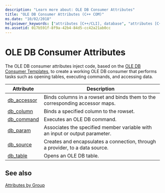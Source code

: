 ```yaml
---
description: "Learn more about: OLE DB Consumer Attributes"
title: "OLE DB Consumer Attributes (C++ COM)"
ms.date: "10/02/2018"
helpviewer_keywords: ["attributes [C++/CLI], database", "attributes [C++/CLI], data access", "databases [C++], attributes", "OLE DB consumers [C++], attributes", "database attributes [C++/CLI]", "attributes [C++/CLI], OLE DB consumer"]
ms.assetid: 017b591f-8f9a-42b4-84d5-cc42a21ab0cc
---
```

# OLE DB Consumer Attributes

The OLE DB consumer attributes inject code, based on the [OLE DB Consumer Templates](../../data/oledb/ole-db-consumer-templates-reference.md), to create a working OLE DB consumer that performs tasks such as opening tables, executing commands, and accessing data.

|Attribute|Description|
|---------------|-----------------|
|[db_accessor](db-accessor.md)|Binds columns in a rowset and binds them to the corresponding accessor maps.|
|[db_column](db-column.md)|Binds a specified column to the rowset.|
|[db_command](db-command.md)|Executes an OLE DB command.|
|[db_param](db-param.md)|Associates the specified member variable with an input or output parameter.|
|[db_source](db-source.md)|Creates and encapsulates a connection, through a provider, to a data source.|
|[db_table](db-table.md)|Opens an OLE DB table.|

## See also

[Attributes by Group](attributes-by-group.md)
